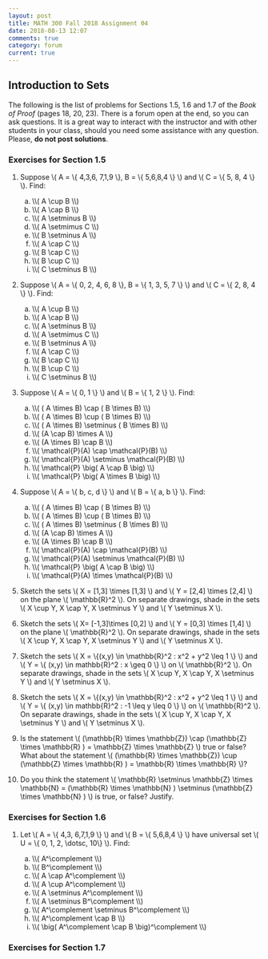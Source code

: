 ```yaml
---
layout: post
title: MATH 300 Fall 2018 Assignment 04
date: 2018-08-13 12:07
comments: true
category: forum
current: true
---
```


## Introduction to Sets

<div class="alert alert-info">
	The following is the list of problems for Sections 1.5, 1.6 and 1.7 of the <em>Book of Proof</em> (pages 18, 20, 23).  There is a forum open at the end, so you can ask questions.  It is a great way to interact with the instructor and with other students in your class, should you need some assistance with any question. Please, <strong>do not post solutions</strong>.
</div>

### Exercises for Section 1.5

1. Suppose \\( A = \\{ 4,3,6, 7,1,9 \\}, B = \\{ 5,6,8,4 \\} \\) and \\( C = \\{ 5, 8, 4 \\} \\).  Find:

	<ol type="a">
		<li> \\( A \cup B \\) </li>
		<li> \\( A \cap B \\) </li>
		<li> \\( A \setminus B \\) </li>
		<li> \\( A \setmimus C \\) </li>
		<li> \\( B \setminus A \\) </li>
		<li> \\( A \cap C \\) </li>
		<li> \\( B \cap C \\) </li>
		<li> \\( B \cup C \\) </li>
		<li> \\( C \setminus B \\) </li>
	</ol>

2. Suppose \\( A = \\{ 0, 2, 4, 6, 8 \\}, B = \\{ 1, 3, 5, 7 \\} \\) and \\( C = \\{ 2, 8, 4 \\} \\).  Find:

	<ol type="a">
		<li> \\( A \cup B \\) </li>
		<li> \\( A \cap B \\) </li>
		<li> \\( A \setminus B \\) </li>
		<li> \\( A \setmimus C \\) </li>
		<li> \\( B \setminus A \\) </li>
		<li> \\( A \cap C \\) </li>
		<li> \\( B \cap C \\) </li>
		<li> \\( B \cup C \\) </li>
		<li> \\( C \setminus B \\) </li>
	</ol>

3. Suppose \\( A = \\{ 0, 1 \\} \\) and \\( B = \\{ 1, 2 \\} \\).  Find:

	<ol type="a">
		<li> \\( ( A \times B) \cap ( B \times B) \\) </li>
		<li> \\( ( A \times B) \cup ( B \times B) \\) </li>
		<li> \\( ( A \times B) \setminus ( B \times B) \\) </li>
		<li> \\( (A \cap B) \times A \\) </li>
		<li> \\( (A \times B) \cap B \\) </li>
		<li> \\( \mathcal{P}(A) \cap \mathcal{P}(B) \\) </li>
		<li> \\( \mathcal{P}(A) \setminus \mathcal{P}(B) \\) </li>
		<li> \\( \mathcal{P} \big( A \cap B \big) \\) </li>
		<li> \\( \mathcal{P} \big( A \times B \big) \\) </li>
	</ol>

4.  Suppose \\( A = \\{ b, c, d \\} \\) and \\( B = \\{ a, b \\} \\).  Find:

	<ol type="a">
		<li> \\( ( A \times B) \cap ( B \times B) \\) </li>
		<li> \\( ( A \times B) \cup ( B \times B) \\) </li>
		<li> \\( ( A \times B) \setminus ( B \times B) \\) </li>
		<li> \\( (A \cap B) \times A \\) </li>
		<li> \\( (A \times B) \cap B \\) </li>
		<li> \\( \mathcal{P}(A) \cap \mathcal{P}(B) \\) </li>
		<li> \\( \mathcal{P}(A) \setminus \mathcal{P}(B) \\) </li>
		<li> \\( \mathcal{P} \big( A \cap B \big) \\) </li>
		<li> \\( \mathcal{P}(A) \times \mathcal{P}(B) \\) </li>
	</ol>

5. Sketch the sets \\( X = [1,3] \times [1,3] \\) and \\( Y = [2,4] \times [2,4] \\) on the plane \\( \mathbb{R}^2 \\).  On separate drawings, shade in the sets \\( X \cup Y, X \cap Y, X \setminus Y \\) and \\( Y \setminus X \\). 
6. Sketch the sets \\( X= [-1,3]\times [0,2] \\) and \\( Y = [0,3] \times [1,4] \\) on the plane \\( \mathbb{R}^2 \\).  On separate drawings, shade in the sets \\( X \cup Y, X \cap Y, X \setminus Y \\) and \\( Y \setminus X \\).
7. Sketch the sets \\( X = \\{(x,y) \in \mathbb{R}^2 : x^2 + y^2 \leq 1 \\} \\) and \\( Y = \\{ (x,y) \in mathbb{R}^2 : x \geq 0 \\} \\) on \\( \mathbb{R}^2 \\).  On separate drawings, shade in the sets \\( X \cup Y, X \cap Y, X \setminus Y \\) and \\( Y \setminus X \\).
8. Sketch the sets \\( X = \\{(x,y) \in \mathbb{R}^2 : x^2 + y^2 \leq 1 \\} \\) and \\( Y = \\{ (x,y) \in mathbb{R}^2 : -1 \leq y \leq 0 \\} \\) on \\( \mathbb{R}^2 \\).  On separate drawings, shade in the sets \\( X \cup Y, X \cap Y, X \setminus Y \\) and \\( Y \setminus X \\).
9. Is the statement \\( (\mathbb{R} \times \mathbb{Z}) \cap (\mathbb{Z} \times \mathbb{R} ) = \mathbb{Z} \times \mathbb{Z} \\) true or false?  What about the statement \\( (\mathbb{R} \times \mathbb{Z}) \cup (\mathbb{Z} \times \mathbb{R} ) = \mathbb{R} \times \mathbb{R} \\)?
10. Do you think the statement \\( \mathbb{R} \setminus \mathbb{Z} \times \mathbb{N} = (\mathbb{R} \times \mathbb{N} ) \setminus (\mathbb{Z} \times \mathbb{N} ) \\) is true, or false?  Justify.
 
### Exercises for Section 1.6

1. Let \\( A = \\{ 4,3, 6,7,1,9 \\} \\) and \\( B = \\{ 5,6,8,4 \\} \\) have universal set \\( U = \\{ 0, 1, 2, \dotsc, 10\\} \\).  Find:

	<ol type="a">
		<li> \\( A^\complement \\) </li>
		<li> \\( B^\complement \\) </li>
		<li> \\( A \cap A^\complement \\) </li>
		<li> \\( A \cup A^\complement \\) </li>
		<li> \\( A \setminus A^\complement \\) </li>
		<li> \\( A \setminus B^\complement \\) </li>
		<li> \\( A^\complement \setminus B^\complement \\) </li>
		<li> \\( A^\complement \cap B \\) </li>
		<li> \\( \big( A^\complement \cap B \big)^\complement \\) </li>
	</ol>


### Exercises for Section 1.7